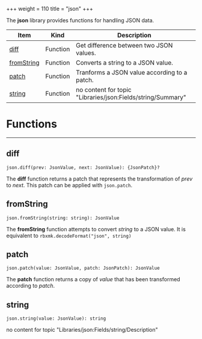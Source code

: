 +++
weight = 110
title = "json"
+++

The **json** library provides functions for handling JSON data.

| Item | Kind | Description |
| --- | --- | --- |
| [diff](#diff) | Function | Get difference between two JSON values. |
| [fromString](#fromstring) | Function | Converts a string to a JSON value. |
| [patch](#patch) | Function | Tranforms a JSON value according to a patch. |
| [string](#string) | Function | no content for topic "Libraries/json:Fields/string/Summary" |

# Functions

----

## diff

 `json.diff(prev: JsonValue, next: JsonValue): {JsonPatch}?`

The **diff** function returns a patch that represents the transformation
of *prev* to *next*. This patch can be applied with
`json.patch`.

## fromString

 `json.fromString(string: string): JsonValue`

The **fromString** function attempts to convert *string* to a JSON
value. It is equivalent to `rbxmk.decodeFormat("json", string)`

## patch

 `json.patch(value: JsonValue, patch: JsonPatch): JsonValue`

The **patch** function returns a copy of *value* that has been
transformed according to *patch*.

## string

 `json.string(value: JsonValue): string`

no content for topic "Libraries/json:Fields/string/Description"
